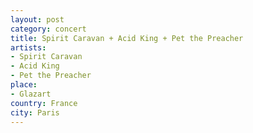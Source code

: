 ```yaml
---
layout: post
category: concert
title: Spirit Caravan + Acid King + Pet the Preacher
artists: 
- Spirit Caravan
- Acid King
- Pet the Preacher
place: 
- Glazart
country: France
city: Paris
---
```



